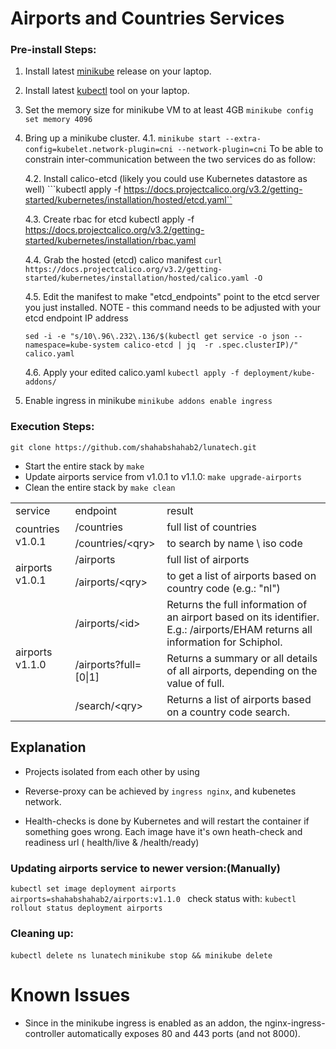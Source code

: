 

# Airports and Countries Services
### Pre-install Steps:
1. Install latest [minikube](https://github.com/kubernetes/minikube) release on your laptop.
2. Install latest [kubectl](https://kubernetes.io/docs/tasks/tools/install-kubectl/) tool on your laptop.
3. Set the memory size for minikube VM to at least 4GB `minikube config set memory 4096`
4. Bring up a minikube cluster.
   4.1. 
    `minikube start --extra-config=kubelet.network-plugin=cni --network-plugin=cni`
    To be able to constrain inter-communication between the two services do as follow:

   4.2. Install calico-etcd  (likely you could use Kubernetes datastore as well)
   ```kubectl apply -f https://docs.projectcalico.org/v3.2/getting-started/kubernetes/installation/hosted/etcd.yaml``

   4.3. Create rbac for etcd
   kubectl apply -f https://docs.projectcalico.org/v3.2/getting-started/kubernetes/installation/rbac.yaml

   4.4. Grab the hosted (etcd) calico manifest
   ```curl https://docs.projectcalico.org/v3.2/getting-started/kubernetes/installation/hosted/calico.yaml -O```

   4.5. Edit the manifest to make "etcd_endpoints" point to the etcd server you just installed. NOTE - this command needs to be adjusted with your etcd endpoint IP address

   ```sed -i -e "s/10\.96\.232\.136/$(kubectl get service -o json --namespace=kube-system calico-etcd | jq  -r .spec.clusterIP)/" calico.yaml```

   4.6. Apply your edited calico.yaml
   ```kubectl apply -f deployment/kube-addons/ ```

5. Enable ingress in minikube `minikube addons enable ingress` 



### Execution Steps:

`git clone https://github.com/shahabshahab2/lunatech.git`

* Start the entire stack by `make`
* Update airports service from v1.0.1 to v1.1.0: `make upgrade-airports`
* Clean the entire stack by `make clean`


<table>
    <tr>
        <td>service</td>
        <td>endpoint</td>
        <td>result</td>
    </tr>
    <tr>
        <td rowspan="2">countries v1.0.1</td>
        <td>/countries</td>
        <td>full list of countries</td>
    </tr>
    <tr>
        <td>/countries/&lt;qry&gt;</td>
        <td>to search by name \ iso code</td>
    </tr>
    <tr>
        <td rowspan="2">airports v1.0.1</td>
        <td>/airports</td>
        <td>full list of airports</td>
    </tr>
    <tr>
        <td>/airports/&lt;qry&gt;</td>
        <td>to get a list of airports based on country code (e.g.: "nl")</td>
    </tr>
    <tr>
        <td rowspan="3">airports v1.1.0</td>
        <td> /airports/&lt;id&gt; </td>
        <td>Returns the full information of an airport based on its identifier. E.g.: /airports/EHAM returns all information for Schiphol.</td>
    </tr>
    <tr>
        <td> /airports?full=[0|1]</td>
        <td> Returns a summary or all details of all airports, depending on the value of full.</td>
        </tr>
    <tr>
        <td>/search/&lt;qry&gt;</td>
        <td> Returns a list of airports based on a country code search.</td>
    </tr>
</table>


## Explanation
* Projects isolated from each other by using 

* Reverse-proxy can be achieved by `ingress nginx`, and kubenetes network. 

* Health-checks is done by Kubernetes and will restart the container if something goes wrong. Each image have it's own heath-check and readiness url ( health/live & /health/ready) 


### Updating airports service to newer version:(Manually)
````kubectl set image deployment airports airports=shahabshahab2/airports:v1.1.0 ````
check status with: 
````kubectl rollout status deployment airports ````


### Cleaning up:

````kubectl delete ns lunatech````
````minikube stop && minikube delete````



# Known Issues

- Since in the minikube ingress is enabled as an addon, the nginx-ingress-controller automatically exposes 80 and 443 ports (and not 8000). 
